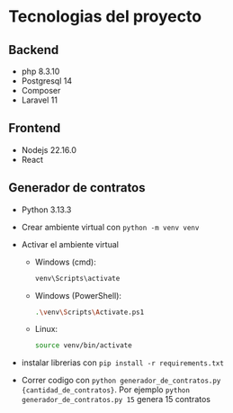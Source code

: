 # Tecnologias del proyecto

## Backend

* php 8.3.10
* Postgresql 14
* Composer
* Laravel 11

## Frontend

* Nodejs 22.16.0
* React


## Generador de contratos

* Python 3.13.3

* Crear ambiente virtual con `python -m venv venv`

* Activar el ambiente virtual
  * Windows (cmd):
    ```bash
    venv\Scripts\activate
    ```
  * Windows (PowerShell):
    ```bash
    .\venv\Scripts\Activate.ps1
    ```
  * Linux:
    ```bash
    source venv/bin/activate
    ```
  
* instalar librerias con `pip install -r requirements.txt`

* Correr codigo con `python generador_de_contratos.py {cantidad_de_contratos}`.
  Por ejemplo `python generador_de_contratos.py 15`  genera 15 contratos
